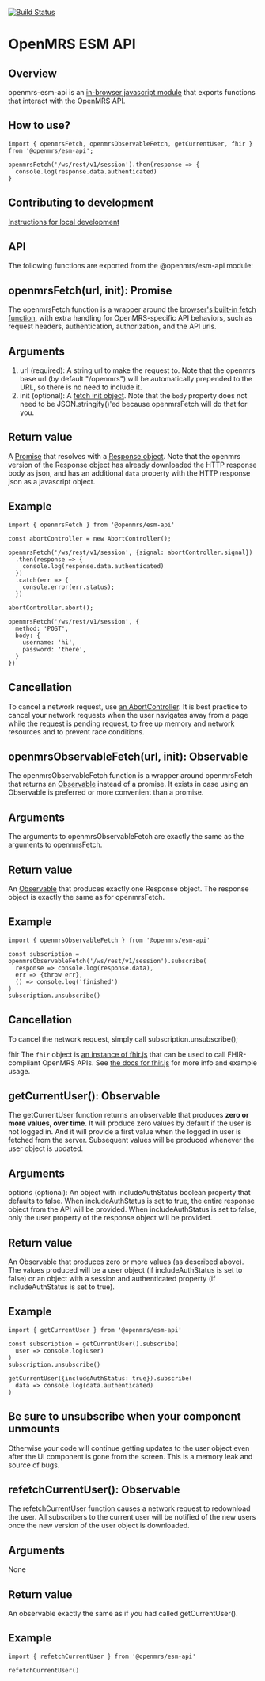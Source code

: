 [![Build Status](https://travis-ci.org/openmrs/openmrs-esm-patient-chart.svg?branch=master)](https://travis-ci.org/openmrs/openmrs-esm-patient-chart)

OpenMRS ESM API
=========

Overview
--------
openmrs-esm-api is an [in-browser javascript module][] that exports functions that interact with the OpenMRS API.

How to use?
---------
```
import { openmrsFetch, openmrsObservableFetch, getCurrentUser, fhir } from '@openmrs/esm-api';

openmrsFetch('/ws/rest/v1/session').then(response => {
  console.log(response.data.authenticated)
}
```

Contributing to development
---------
[Instructions for local development][]

API
---------
The following functions are exported from the @openmrs/esm-api module:

openmrsFetch(url, init): Promise
---------
The openmrsFetch function is a wrapper around the [browser's built-in fetch function][], with extra handling for OpenMRS-specific API behaviors, such as request headers, authentication, authorization, and the API urls.

Arguments
---------
1. url (required): A string url to make the request to. Note that the openmrs base url (by default "/openmrs") will be automatically prepended to the URL, so there is no need to include it.
2. init (optional): A [fetch init object][]. Note that the `body` property does not need to be JSON.stringify()'ed because openmrsFetch will do that for you.

Return value
---------
A [Promise][] that resolves with a [Response object][]. Note that the openmrs version of the Response object has already downloaded the HTTP response body as json, and has an additional `data` property with the HTTP response json as a javascript object.

Example
---------
```
import { openmrsFetch } from '@openmrs/esm-api'

const abortController = new AbortController();

openmrsFetch('/ws/rest/v1/session', {signal: abortController.signal})
  .then(response => {
    console.log(response.data.authenticated)
  })
  .catch(err => {
    console.error(err.status);
  })

abortController.abort();

openmrsFetch('/ws/rest/v1/session', {
  method: 'POST',
  body: {
    username: 'hi',
    password: 'there',
  }
})
```

Cancellation
---------
To cancel a network request, use [an AbortController][]. It is best practice to cancel your network requests when the user navigates away from a page while the request is pending request, to free up memory and network resources and to prevent race conditions.

openmrsObservableFetch(url, init): Observable
---------
The openmrsObservableFetch function is a wrapper around openmrsFetch that returns an [Observable][] instead of a promise. It exists in case using an Observable is preferred or more convenient than a promise.

Arguments
---------
The arguments to openmrsObservableFetch are exactly the same as the arguments to openmrsFetch.

Return value
---------
An [Observable][] that produces exactly one Response object. The response object is exactly the same as for openmrsFetch.

Example
---------
```
import { openmrsObservableFetch } from '@openmrs/esm-api'

const subscription = openmrsObservableFetch('/ws/rest/v1/session').subscribe(
  response => console.log(response.data),
  err => {throw err},
  () => console.log('finished')
)
subscription.unsubscribe()
```

Cancellation
---------
To cancel the network request, simply call subscription.unsubscribe();

fhir
The `fhir` object is [an instance of fhir.js][] that can be used to call FHIR-compliant OpenMRS APIs. See [the docs for fhir.js][] for more info and example usage.

getCurrentUser(): Observable
---------
The getCurrentUser function returns an observable that produces **__zero or more values, over time__**. It will produce zero values by default if the user is not logged in. And it will provide a first value when the logged in user is fetched from the server. Subsequent values will be produced whenever the user object is updated.

Arguments
---------
options (optional): An object with includeAuthStatus boolean property that defaults to false. When includeAuthStatus is set to true, the entire response object from the API will be provided. When includeAuthStatus is set to false, only the user property of the response object will be provided.

Return value
---------
An Observable that produces zero or more values (as described above). The values produced will be a user object (if includeAuthStatus is set to false) or an object with a session and authenticated property (if includeAuthStatus is set to true).

Example
---------
```
import { getCurrentUser } from '@openmrs/esm-api'

const subscription = getCurrentUser().subscribe(
  user => console.log(user)
)
subscription.unsubscribe()

getCurrentUser({includeAuthStatus: true}).subscribe(
  data => console.log(data.authenticated)
)
```

Be sure to unsubscribe when your component unmounts
---------
Otherwise your code will continue getting updates to the user object even after the UI component is gone from the screen. This is a memory leak and source of bugs.

refetchCurrentUser(): Observable
---------
The refetchCurrentUser function causes a network request to redownload the user. All subscribers to the current user will be notified of the new users once the new version of the user object is downloaded.

Arguments
---------
None

Return value
---------
An observable exactly the same as if you had called getCurrentUser().

Example
---------
```
import { refetchCurrentUser } from '@openmrs/esm-api'

refetchCurrentUser()
```

[in-browser javascript module]:https://github.com/openmrs/openmrs-rfc-frontend/blob/master/text/0002-modules.md
[Instructions for local development]:https://wiki.openmrs.org/display/projects/Setup+local+development+environment+for+OpenMRS+SPA
[browser's built-in fetch function]:https://developer.mozilla.org/en-US/docs/Web/API/Fetch_API/Using_Fetch
[fetch init object]:https://developer.mozilla.org/en-US/docs/Web/API/WindowOrWorkerGlobalScope/fetch#Syntax
[Promise]:https://developer.mozilla.org/en-US/docs/Web/JavaScript/Reference/Global_Objects/Promise
[Response object]:https://developer.mozilla.org/en-US/docs/Web/API/Response
[an AbortController]:https://developer.mozilla.org/en-US/docs/Web/API/AbortController/abort
[Observable]:https://rxjs-dev.firebaseapp.com/guide/observable
[Observable]:https://rxjs-dev.firebaseapp.com/guide/observable
[an instance of fhir.js]:https://github.com/FHIR/fhir.js
[the docs for fhir.js]:https://github.com/FHIR/fhir.js
